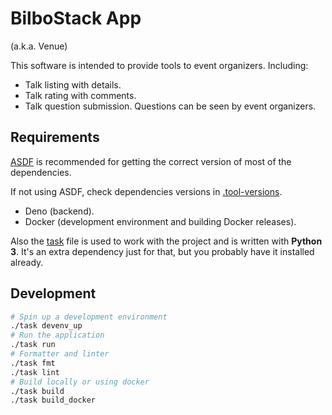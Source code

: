 # BilboStack App

(a.k.a. Venue)

This software is intended to provide tools to event organizers. Including:

- Talk listing with details.
- Talk rating with comments.
- Talk question submission. Questions can be seen by event organizers.

## Requirements

[ASDF](https://asdf-vm.com/) is recommended for getting the correct version of
most of the dependencies.

If not using ASDF, check dependencies versions in [.tool-versions](./.tool-versions).

- Deno (backend).
- Docker (development environment and building Docker releases).

Also the [task](./task) file is used to work with the project and is written
with **Python 3**. It's an extra dependency just for that, but you probably have it
installed already.

## Development

```bash
# Spin up a development environment
./task devenv_up
# Run the application
./task run
# Formatter and linter
./task fmt
./task lint
# Build locally or using docker
./task build
./task build_docker
```
